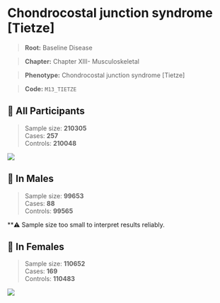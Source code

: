 # Chondrocostal junction syndrome [Tietze]

> **Root:** Baseline Disease  

> **Chapter:** Chapter XIII- Musculoskeletal  

> **Phenotype:** Chondrocostal junction syndrome [Tietze]  

> **Code:** `M13_TIETZE`

## 🧪 All Participants  
> Sample size: **210305**  
> Cases: **257**  
> Controls: **210048**
<img src="/Disease/Figures/ALL/Incidence/M13_TIETZE.png"/>
<CsvTable src="/Disease_Data/ALL/Incidence/COX_M13_TIETZE.csv" label="🔍 View full results" />

## 👨 In Males  
> Sample size: **99653**  
> Cases: **88**  
> Controls: **99565**

**⚠️ Sample size too small to interpret results reliably.


## 👩 In Females  
> Sample size: **110652**  
> Cases: **169**  
> Controls: **110483**
<img src="/Disease/Figures/Female/Incidence/M13_TIETZE.png"/>
<CsvTable src="/Disease_Data/Female/Incidence/COX_M13_TIETZE.csv" label="🔍 View full results" />
